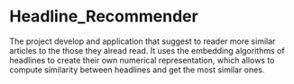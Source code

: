 # Headline_Recommender
The project develop and application that suggest to reader more similar articles to the those they alread read. It uses the embedding algorithms of headlines to create their own numerical representation, which allows to compute similarity between headlines and get the most similar ones.
